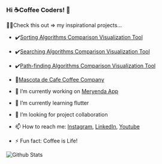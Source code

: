 ### Hi ☕Coffee Coders! 👋

🧑‍💻Check this out => my inspirational projects...

- ✔️[Sorting Algorithms Comparison Visualization Tool](https://ees-visualizer.netlify.app/sorting)
- ✔️[Searching Algorithms Comparison Visualization Tool](https://ees-visualizer.netlify.app/searching)
- ✔️[Path-finding Algorithms Comparison Visualization Tool](https://ees-visualizer.netlify.app/path-finding)
- 🍵[Mascota de Cafe Coffee Company](https://mascotadecafe.vercel.app)

- 🔭 I’m currently working on [Meryenda App](https://github.com/EricEchemane/Meryenda-PH)
- 🌱 I’m currently learning flutter
- 👯 I’m looking for project collaboration
- 📫 How to reach me: [Instagram](https://www.instagram.com/ericechemane/), [LinkedIn](https://www.linkedin.com/in/eric-echemane-2a3543229/), [Youtube](https://www.youtube.com/channel/UCEjAjj6pswmd04eHhsqOZmw)
- ⚡ Fun fact: Coffee is Life!

![Github Stats](https://github-readme-stats.vercel.app/api?username=ericechemane&&show_icons=true&title_color=ffffff&icon_color=00ffd0&text_color=ffffff&bg_color=052529)
